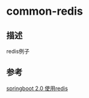 # common-redis
## 描述
redis例子
## 参考
[springboot 2.0 使用redis](https://www.2cto.com/kf/201803/731533.html)